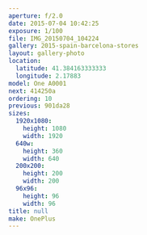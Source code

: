 ```yaml
---
aperture: f/2.0
date: 2015-07-04 10:42:25
exposure: 1/100
file: IMG_20150704_104224
gallery: 2015-spain-barcelona-stores
layout: gallery-photo
location:
  latitude: 41.384163333333
  longitude: 2.17883
model: One A0001
next: 414250a
ordering: 10
previous: 901da28
sizes:
  1920x1080:
    height: 1080
    width: 1920
  640w:
    height: 360
    width: 640
  200x200:
    height: 200
    width: 200
  96x96:
    height: 96
    width: 96
title: null
make: OnePlus
---
```

